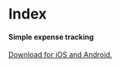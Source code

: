 # Index
#### Simple expense tracking

[Download for iOS and Android.](https://designplox.com/index/)
